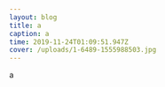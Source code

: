 ```yaml
---
layout: blog
title: a
caption: a
time: 2019-11-24T01:09:51.947Z
cover: /uploads/1-6489-1555988503.jpg
---
```

a
